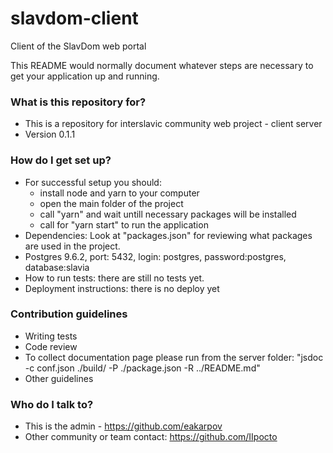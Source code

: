 # slavdom-client
Client of the SlavDom web portal

This README would normally document whatever steps are necessary to get your application up and running.

### What is this repository for? ###

* This is a repository for interslavic community web project - client server
* Version 0.1.1

### How do I get set up? ###

* For successful setup you should:
  * install node and yarn to your computer
  * open the main folder of the project
  * call "yarn" and wait untill necessary packages will be installed
  * call for "yarn start" to run the application
* Dependencies: Look at "packages.json" for reviewing what packages are used in the project.
* Postgres 9.6.2, port: 5432, login: postgres, password:postgres, database:slavia
* How to run tests: there are still no tests yet.
* Deployment instructions: there is no deploy yet

### Contribution guidelines ###

* Writing tests
* Code review
* To collect documentation page please run from the server folder: "jsdoc -c conf.json ./build/ -P ./package.json -R ../README.md"
* Other guidelines

### Who do I talk to? ###

* This is the admin - https://github.com/eakarpov
* Other community or team contact: https://github.com/IIpocto
